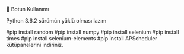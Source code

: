 📑   Botun Kullanımı

Python 3.6.2 sürümün yüklü olması lazım 

#pip install random
#pip install numpy
#pip install selenium
#pip install times
#pip install selenium-elements
 #pip install APScheduler
 kütüpanelerini indiriniz.
